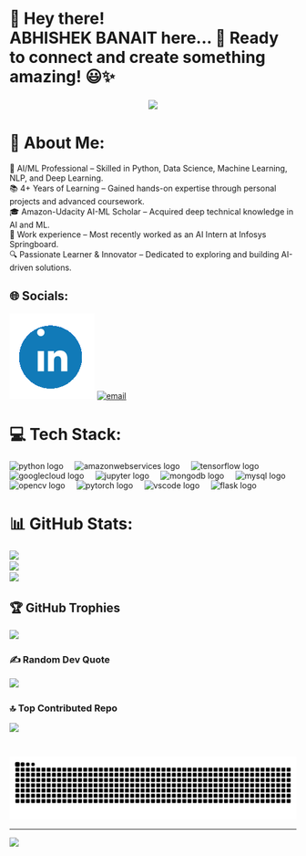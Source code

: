 <h1 align="left">🌟 Hey there!<br>ABHISHEK BANAIT here... 🚀 Ready to connect and create something amazing! 😃✨</h1>

###

<div align="center">
  <img height="200" src="https://media.giphy.com/media/78XCFBGOlS6keY1Bil/giphy.gif?cid=790b7611mycp0n0bxpai3zgjj19xyzr1lkfzi66j5j06o4so&ep=v1_gifs_search&rid=giphy.gif&ct=g"   />
</div>


# 💫 About Me:
🚀 AI/ML Professional – Skilled in Python, Data Science, Machine Learning, NLP, and Deep Learning.  <br>📚 4+ Years of Learning – Gained hands-on expertise through personal projects and advanced coursework.  <br>🎓 Amazon-Udacity AI-ML Scholar – Acquired deep technical knowledge in AI and ML.  <br>💼 Work experience – Most recently worked as an AI Intern at Infosys Springboard.  <br>🔍 Passionate Learner & Innovator – Dedicated to exploring and building AI-driven solutions.  


## 🌐 Socials:
[![LinkedIn](LinkedIn.gif)](https://linkedin.com/in/https://www.linkedin.com/in/abhishek-banait-904502247/) [![email](https://img.shields.io/badge/Email-D14836?logo=gmail&logoColor=white)](mailto:abhishekdb2003@gmail.com) 

# 💻 Tech Stack:
<div align="left">
  <img src="https://cdn.jsdelivr.net/gh/devicons/devicon/icons/python/python-original.svg" height="30" alt="python logo"  />
  <img width="12" />
  <img src="https://skillicons.dev/icons?i=aws" height="30" alt="amazonwebservices logo"  />
  <img width="12" />
  <img src="https://cdn.simpleicons.org/tensorflow/FF6F00" height="30" alt="tensorflow logo"  />
  <img width="12" />
  <img src="https://cdn.jsdelivr.net/gh/devicons/devicon/icons/googlecloud/googlecloud-original.svg" height="30" alt="googlecloud logo"  />
  <img width="12" />
  <img src="https://cdn.jsdelivr.net/gh/devicons/devicon/icons/jupyter/jupyter-original.svg" height="30" alt="jupyter logo"  />
  <img width="12" />
  <img src="https://cdn.jsdelivr.net/gh/devicons/devicon/icons/mongodb/mongodb-original.svg" height="30" alt="mongodb logo"  />
  <img width="12" />
  <img src="https://skillicons.dev/icons?i=mysql" height="30" alt="mysql logo"  />
  <img width="12" />
  <img src="https://cdn.jsdelivr.net/gh/devicons/devicon/icons/opencv/opencv-original.svg" height="30" alt="opencv logo"  />
  <img width="12" />
  <img src="https://cdn.jsdelivr.net/gh/devicons/devicon/icons/pytorch/pytorch-original.svg" height="30" alt="pytorch logo"  />
  <img width="12" />
  <img src="https://cdn.jsdelivr.net/gh/devicons/devicon/icons/vscode/vscode-original.svg" height="30" alt="vscode logo"  />
  <img width="12" />
  <img src="https://skillicons.dev/icons?i=flask" height="30" alt="flask logo"  />
</div>

###

# 📊 GitHub Stats:
![](https://github-readme-stats.vercel.app/api?username=Ab-Champ&theme=slateorange&hide_border=false&include_all_commits=true&count_private=true)<br/>
![](https://nirzak-streak-stats.vercel.app/?user=Ab-Champ&theme=slateorange&hide_border=false)<br/>
![](https://github-readme-stats.vercel.app/api/top-langs/?username=Ab-Champ&theme=slateorange&hide_border=false&include_all_commits=true&count_private=true&layout=compact)

## 🏆 GitHub Trophies
![](https://github-profile-trophy.vercel.app/?username=Ab-Champ&theme=codeSTACKr&no-frame=false&no-bg=true&margin-w=4)

### ✍️ Random Dev Quote
![](https://quotes-github-readme.vercel.app/api?type=vetical&theme=radical)

### 🔝 Top Contributed Repo
![](https://github-contributor-stats.vercel.app/api?username=Ab-Champ&limit=5&theme=codeSTACKr&combine_all_yearly_contributions=true)

###

<br clear="both">

<img src="https://raw.githubusercontent.com/Ab-Champ/Ab-Champ/output/snake.svg" alt="Snake animation" />

---
[![](https://visitcount.itsvg.in/api?id=Ab-Champ&icon=5&color=0)](https://visitcount.itsvg.in)
